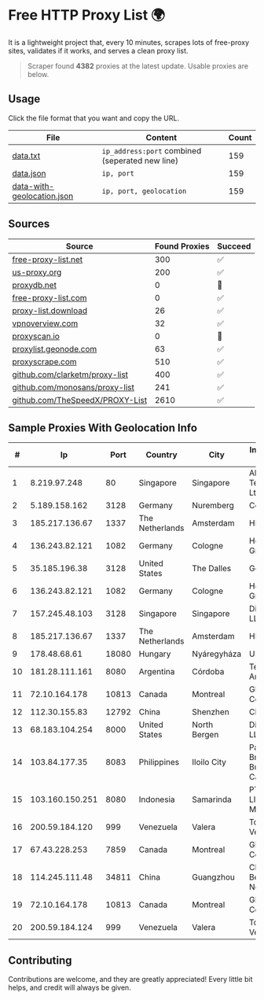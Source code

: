
# Free HTTP Proxy List 🌍

It is a lightweight project that, every 10 minutes, scrapes lots of free-proxy sites, validates if it works, and serves a clean proxy list.


> Scraper found **4382** proxies at the latest update. Usable proxies are below.

## Usage

Click the file format that you want and copy the URL.


|File|Content|Count|
|----|-------|-----|
|[data.txt](https://raw.githubusercontent.com/themiralay/Proxy-List-World/master/data.txt)|`ip_address:port` combined (seperated new line)|159|
|[data.json](https://raw.githubusercontent.com/themiralay/Proxy-List-World/master/data.json)|`ip, port`|159|
|[data-with-geolocation.json](https://raw.githubusercontent.com/themiralay/Proxy-List-World/master/data-with-geolocation.json)|`ip, port, geolocation`|159|

## Sources

|Source|Found Proxies|Succeed|
|------|-------------|-------|
|[free-proxy-list.net](https://free-proxy-list.net)|300|✅|
|[us-proxy.org](https://www.us-proxy.org)|200|✅|
|[proxydb.net](http://proxydb.net)|0|🚫|
|[free-proxy-list.com](https://free-proxy-list.com/?page=&port=&type%5B%5D=http&type%5B%5D=https&up_time=0&search=Search)|0|✅|
|[proxy-list.download](https://www.proxy-list.download/HTTP)|26|✅|
|[vpnoverview.com](https://vpnoverview.com/privacy/anonymous-browsing/free-proxy-servers)|32|✅|
|[proxyscan.io](https://www.proxyscan.io)|0|🚫|
|[proxylist.geonode.com](https://proxylist.geonode.com/api/proxy-list?limit=300&page=1&sort_by=lastChecked&sort_type=desc&protocols=http,https)|63|✅|
|[proxyscrape.com](https://api.proxyscrape.com/v2/?request=displayproxies&protocol=http&timeout=10000&country=all&ssl=all&anonymity=all)|510|✅|
|[github.com/clarketm/proxy-list](https://raw.githubusercontent.com/clarketm/proxy-list/master/proxy-list-raw.txt)|400|✅|
|[github.com/monosans/proxy-list](https://raw.githubusercontent.com/monosans/proxy-list/main/proxies/http.txt)|241|✅|
|[github.com/TheSpeedX/PROXY-List](https://raw.githubusercontent.com/TheSpeedX/PROXY-List/master/http.txt)|2610|✅|


## Sample Proxies With Geolocation Info

|#|Ip|Port|Country|City|Internet Service Provider|
|-|--|----|-------|----|-------------------------|
|1|8.219.97.248|80|Singapore|Singapore|Alibaba (US) Technology Co., Ltd.|
|2|5.189.158.162|3128|Germany|Nuremberg|Contabo GmbH|
|3|185.217.136.67|1337|The Netherlands|Amsterdam|Hbing Limited|
|4|136.243.82.121|1082|Germany|Cologne|Hetzner Online GmbH|
|5|35.185.196.38|3128|United States|The Dalles|Google LLC|
|6|136.243.82.121|1082|Germany|Cologne|Hetzner Online GmbH|
|7|157.245.48.103|3128|Singapore|Singapore|DigitalOcean, LLC|
|8|185.217.136.67|1337|The Netherlands|Amsterdam|Hbing Limited|
|9|178.48.68.61|18080|Hungary|Nyáregyháza|UPC|
|10|181.28.111.161|8080|Argentina|Córdoba|Telecom Argentina S.A|
|11|72.10.164.178|10813|Canada|Montreal|GloboTech Communications|
|12|112.30.155.83|12792|China|Shenzhen|China Mobile|
|13|68.183.104.254|8000|United States|North Bergen|DigitalOcean, LLC|
|14|103.84.177.35|8083|Philippines|Iloilo City|Panay Broadband / Buenavista Cable TV., Inc.|
|15|103.160.150.251|8080|Indonesia|Samarinda|PT. LINTASMAYA MULTI MEDIA|
|16|200.59.184.120|999|Venezuela|Valera|TotalCom Venezuela C.A.|
|17|67.43.228.253|7859|Canada|Montreal|GloboTech Communications|
|18|114.245.111.48|34811|China|Guangzhou|China Unicom Beijing Province Network|
|19|72.10.164.178|10813|Canada|Montreal|GloboTech Communications|
|20|200.59.184.124|999|Venezuela|Valera|TotalCom Venezuela C.A.|



## Contributing

Contributions are welcome, and they are greatly appreciated! Every
little bit helps, and credit will always be given.

